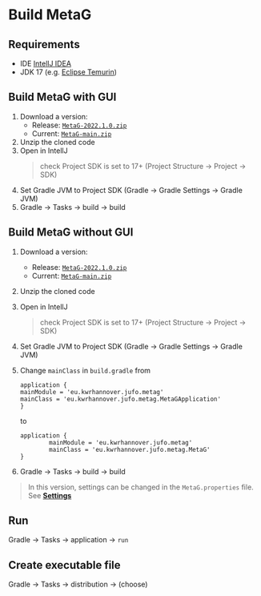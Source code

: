 # Build MetaG

## Requirements

- IDE [IntellJ IDEA](https://www.jetbrains.com/idea/)
- JDK 17 (e.g. [Eclipse Temurin](https://adoptium.net/))

## Build MetaG with GUI

1. Download a version:
    - Release: [`MetaG-2022.1.0.zip`](https://github.com/ArnoKappe/MetaG/archive/refs/tags/2022.1.0.zip)
    - Current: [`MetaG-main.zip`](https://github.com/ArnoKappe/MetaG/archive/refs/heads/main.zip)
2. Unzip the cloned code
3. Open in IntellJ
   > check Project SDK is set to 17+ (Project Structure -> Project -> SDK)
4. Set Gradle JVM to Project SDK (Gradle -> Gradle Settings -> Gradle JVM)
5. Gradle -> Tasks -> build -> build

## Build MetaG without GUI

1. Download a version:
    - Release: [`MetaG-2022.1.0.zip`](https://github.com/ArnoKappe/MetaG/archive/refs/tags/2022.1.0.zip)
    - Current: [`MetaG-main.zip`](https://github.com/ArnoKappe/MetaG/archive/refs/heads/main.zip)
2. Unzip the cloned code
3. Open in IntellJ
   > check Project SDK is set to 17+ (Project Structure -> Project -> SDK)
4. Set Gradle JVM to Project SDK (Gradle -> Gradle Settings -> Gradle JVM)
5. Change `mainClass` in `build.gradle` from
   
       application {
       mainModule = 'eu.kwrhannover.jufo.metag'
       mainClass = 'eu.kwrhannover.jufo.metag.MetaGApplication'
       }

   to

       application {
               mainModule = 'eu.kwrhannover.jufo.metag'
               mainClass = 'eu.kwrhannover.jufo.metag.MetaG'
       }
6. Gradle -> Tasks -> build -> build


> In this version, settings can be changed in the `MetaG.properties` file. See [**Settings**](README.md#settings)

## Run

Gradle -> Tasks -> application -> `run`

## Create executable file

Gradle -> Tasks -> distribution -> (choose)